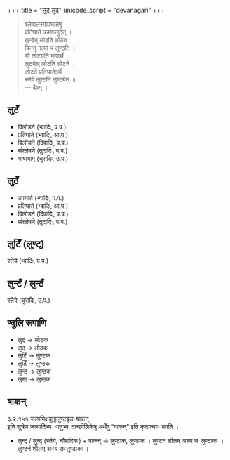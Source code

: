 +++
title = "लुट् लुठ्"
unicode_script = "devanagari"
+++

> श्लेषालस्योपघातेषु  
> प्रतिघाते क्रमाल्लुठे्त् ।  
> लुण्ठेत् लोठति लोठेत  
> किन्तु गत्यां च लुण्ठति ।  
> णौ लोटयति भाषार्थे  
> लुट्येल् लोटति लोटने ।   
> लोटते प्रतिघातेऽर्थे  
> स्तेये लुण्टति लुण्टयेत् ॥  
> — दैवम् ।

## लुटँ
- विलोडने (भ्वादिः, प.प.)
- प्रतिघाते (भ्वादिः, आ.प.)
- विलोडने (दिवादिः, प.प.)
- संश्लेषणे (तुदादिः, प.प.)
- भाषायाम् (चुरादिः, उ.प.)

##  लुठँ
- उपघाते (भ्वादिः, प.प.)
- प्रतिघाते (भ्वादिः, आ.प.)
- विलोडने (दिवादिः, प.प.)
- संश्लेषणे (तुदादिः, प.प.)

## लुटिँ (लुण्ट्)
स्तेये (भ्वादिः, प.प.)

## लुन्टँ / लुन्ठँ
स्तेये (चुरादिः, उ.प.)

## ण्वुलि रूपाणि
- लुट् → लोटक
- लुठ् → लोठक
- लुटिँ → लुण्टक
- लुठिँ → लुण्ठक
- लुन्ट् → लुण्टक
- लुण्ठ‌ → लुण्ठक

## षाकन्
३.२.१५५ जल्पभिक्षकुट्टलुण्टवृङः षाकन्  
इति सूत्रेण जल्पादिभ्यः धातुभ्यः ताच्छीलिकेषु अर्थेषु “षाकन्” इति कृत्प्रत्ययः भवति ।

- लुन्ट् / लुन्ठ् (स्तेये, चौरादिकः) + षाकन्‌ → लुण्टाक, लुण्ठाक । लुण्टनं शीलम् अस्य सः लुण्टाकः । लुण्ठनं शीलम् अस्य सः लुण्ठाकः ।